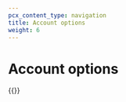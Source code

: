 ```yaml
---
pcx_content_type: navigation
title: Account options
weight: 6
---
```


# Account options

{{<directory-listing>}}